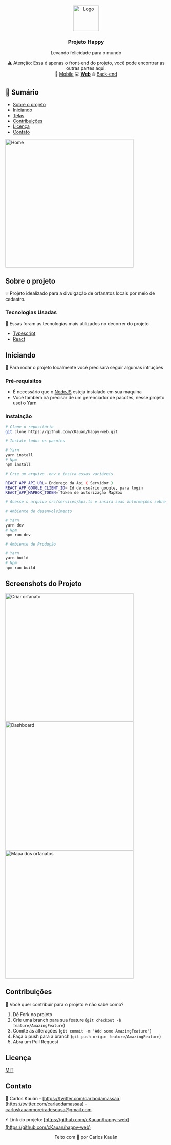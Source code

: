<!-- PROJECT LOGO -->
<br />
<p align="center">
    <img src="https://i.ibb.co/9tmXJf4/happy.png" alt="Logo" height="80" />
  <h3 align="center">Projeto Happy</h3>
  <p align="center">Levando felicidade para o mundo</p>
    


<p align="center">
    ⚠️ Atenção: Essa é apenas o front-end do projeto, você pode encontrar as outras partes aqui.
    <br>
 📱 <a href="https://github.com/cKauan/happy-mobile">Mobile</a>
 💻 <strong><a href="https://github.com/cKauan/happy-web">Web</a></strong>
  🌐 <a href="https://github.com/cKauan/happy-server">Back-end</a>
</p>

<!-- TABLE OF CONTENTS -->
## :paperclip: Sumário

* [Sobre o projeto](#sobre-o-projeto)
* [Iniciando](#iniciando)
* [Telas](#screenshots-do-projeto)
* [Contribuições](#contribuições)
* [Licença](#licença)
* [Contato](#contato)



<!-- ABOUT THE PROJECT -->
<img src="https://i.imgur.com/HtZVzdD.png" alt="Home" height="400" />

 
## Sobre o projeto

💡 Projeto idealizado para a divulgação de orfanatos locais por meio de cadastro.

### Tecnologias Usadas
:pushpin: Essas foram as tecnologias mais utilizados no decorrer do projeto
* [Typescript](https://www.typescriptlang.org)
* [React](https://reactjs.org)

<!-- GETTING STARTED -->
## Iniciando
:bookmark: Para rodar o projeto localmente você precisará seguir algumas intruções

### Pré-requisitos

- É necessário que o <a href="https://nodejs.org/en/">NodeJS</a> esteja instalado em sua máquina
- Você também irá precisar de um gerenciador de pacotes, nesse projeto usei o <a href="https://yarnpkg.com">Yarn</a>

### Instalação

```bash
# Clone o repositório
git clone https://github.com/cKauan/happy-web.git

# Instale todos os pacotes

# Yarn
yarn install
# Npm
npm install

# Crie um arquivo .env e insira essas variáveis

REACT_APP_API_URL= Endereço da Api ( Servidor )
REACT_APP_GOOGLE_CLIENT_ID= Id de usuário google, para login
REACT_APP_MAPBOX_TOKEN= Token de autorização MapBox

# Acesse o arquivo src/services/Api.ts e insira suas informações sobre a conexão.

# Ambiente de desenvolvimento

# Yarn
yarn dev
# Npm
npm run dev

# Ambiente de Produção

# Yarn
yarn build
# Npm
npm run build
```


<!-- USAGE EXAMPLES -->
## Screenshots do Projeto

<img src="https://i.ibb.co/6v2LMxx/create-orphanage-screenshot.png" alt="Criar orfanato" height="400" />
<img src="https://i.ibb.co/0qnszSV/dashboard-screenshot.png" alt="Dashboard" height="400" />
<img src="https://i.ibb.co/8BxFQ9T/map-screenshot.png" alt="Mapa dos orfanatos" height="400" />


<!-- CONTRIBUTING -->
## Contribuições

:dart: Você quer contribuir para o projeto e não sabe como?

1. Dê Fork no projeto
2. Crie uma branch para sua feature (`git checkout -b feature/AmazingFeature`)
3. Comite as alterações (`git commit -m 'Add some AmazingFeature'`)
4. Faça o push para a branch (`git push origin feature/AmazingFeature`)
5. Abra um Pull Request

<!-- LICENSE -->
## Licença

<a href="https://choosealicense.com/licenses/mit/">MIT</a>

<!-- CONTACT -->
## Contato

:boy: Carlos Kauãn - [https://twitter.com/carlaodamassaa](https://twitter.com/carlaodamassaa) - carloskauanmoreiradesousa@gmail.com

:zap: Link do projeto: [https://github.com/cKauan/happy-web](https://github.com/cKauan/happy-web)

<p align="center">Feito com 💚 por Carlos Kauãn</p>
